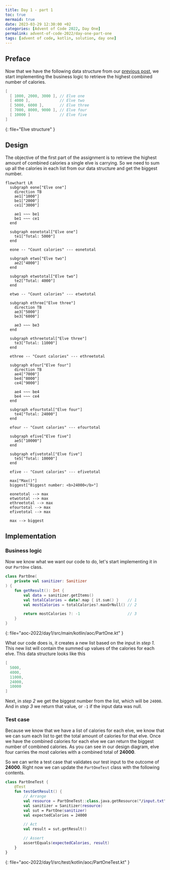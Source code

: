 ```yaml
---
title: Day 1 - part 1
toc: true
mermaid: true
date: 2023-03-29 12:30:00 +02
categories: [Advent of Code 2022, Day One]
permalink: advent-of-code-2022/day-one-part-one
tags: [advent of code, kotlin, solution, day one]
---
```


## Preface

Now that we have the following data structure from our [previous post](./2023-03-28-sanitizer.md), we start implementing the business logic to retrieve the highest combined
number of calories.

```kotlin
[
  [ 1000, 2000, 3000 ], // Elve one
  [ 4000 ],             // Elve two
  [ 5000, 6000 ],       // Elve three
  [ 7000, 8000, 9000 ], // Elve four
  [ 10000 ]             // Elve five
]
```
{: file="Elve structure" }

## Design

The objective of the first part of the assignment is to retrieve the highest amount of combined calories a single elve is carrying. So we need to sum up all the calories
in each list from our data structure and get the biggest number.

```mermaid
flowchart LR
  subgraph eone["Elve one"]
    direction TB
    ae1["1000"]
    be1["2000"]
    ce1["3000"]

    ae1 ~~~ be1
    be1 ~~~ ce1
  end

  subgraph eonetotal["Elve one"]
    te1["Total: 5000"]
  end

  eone -- "Count calories" --- eonetotal

  subgraph etwo["Elve two"]
    ae2["4000"]
  end

  subgraph etwototal["Elve two"]
    te2["Total: 4000"]
  end

  etwo -- "Count calories" --- etwototal

  subgraph ethree["Elve three"]
    direction TB
    ae3["5000"]
    be3["6000"]

    ae3 ~~~ be3
  end

  subgraph ethreetotal["Elve three"]
    te3["Total: 11000"]
  end

  ethree -- "Count calories" --- ethreetotal

  subgraph efour["Elve four"]
    direction TB
    ae4["7000"]
    be4["8000"]
    ce4["9000"]

    ae4 ~~~ be4
    be4 ~~~ ce4
  end

  subgraph efourtotal["Elve four"]
    te4["Total: 24000"]
  end

  efour -- "Count calories" --- efourtotal

  subgraph efive["Elve five"]
    ae5["10000"]
  end

  subgraph efivetotal["Elve five"]
    te5["Total: 10000"]
  end

  efive -- "Count calories" --- efivetotal

  max["Max()"]
  biggest["Biggest number: <b>24000</b>"]

  eonetotal --> max
  etwototal --> max
  ethreetotal --> max
  efourtotal --> max
  efivetotal --> max

  max --> biggest
```

## Implementation

### Business logic

Now we know what we want our code to do, let's start implementing it in our `PartOne` class.

```kotlin
class PartOne(
    private val sanitizer: Sanitizer
) {
    fun getResult(): Int {
        val data = sanitizer.getItems()
        val totalCalories = data?.map { it.sum() }    // 1
        val mostCalories = totalCalories?.maxOrNull() // 2

        return mostCalories ?: -1                     // 3
    }
}
```
{: file="aoc-2022/day1/src/main/kotlin/aoc/PartOne.kt" }

What our code does is, it creates a new list based on the input in _step 1_. This new list will contain the summed up values of the calories for each elve. This data structure
looks like this

```kotlin
[
  5000,
  4000,
  11000,
  24000,
  10000
]
```

Next, in _step 2_ we get the biggest number from the list, which will be `24000`. And in _step 3_ we return that value, or `-1` if the input data was null.

### Test case

Because we know that we have a list of calories for each elve, we know that we can sum each list to get the total amount of calories for that elve. Once we have the combined
calories for each elve we can return the biggest number of combined calories. As you can see in our design diagram, elve four carries the most calories with a combined
total of __24000__.

So we can write a test case that validates our test input to the outcome of __24000__. Right now we can update the `PartOneTest` class with the following contents.

```kotlin
class PartOneTest {
    @Test
    fun testGetResult() {
        // Arrange
        val resource = PartOneTest::class.java.getResource("/input.txt")
        val sanitizer = Sanitizer(resource)
        val sut = PartOne(sanitizer)
        val expectedCalories = 24000

        // Act
        val result = sut.getResult()

        // Assert
        assertEquals(expectedCalories, result)
    }
}
```
{: file="aoc-2022/day1/src/test/kotlin/aoc/PartOneTest.kt" }

